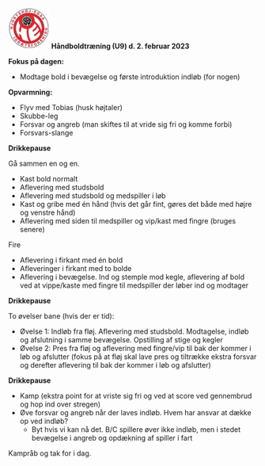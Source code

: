 ﻿![Billedresultat for hei hÃ¥ndbold logo](../Billeder//HEILOGO.jpeg)
**Håndboldtræning (U9) d. 2. februar 2023**

**Fokus på dagen:** 

- Modtage bold i bevægelse og første introduktion indløb (for nogen) 

**Opvarmning:**

- Flyv med Tobias (husk højtaler)
- Skubbe-leg 
- Forsvar og angreb (man skiftes til at vride sig fri og komme forbi)
- Forsvars-slange

**Drikkepause**


Gå sammen en og en. 

- Kast bold normalt 
- Aflevering med studsbold
- Aflevering med studsbold og medspiller i løb
- Kast og gribe med én hånd (hvis det går fint, gøres det både med højre og venstre hånd)
- Aflevering med siden til medspiller og vip/kast med fingre (bruges senere)

Fire 

- Aflevering i firkant med én bold
- Afleveringer i firkant med to bolde
- Aflevering i bevægelse. Ind og stemple mod kegle, aflevering af bold ved at vippe/kaste med fingre til medspiller der løber ind og modtager

**Drikkepause**

To øvelser bane (hvis der er tid):

- Øvelse 1: Indløb fra fløj. Aflevering med studsbold. Modtagelse, indløb og afslutning i samme bevægelse. Opstilling af stige og kegler
- Øvelse 2: Pres fra fløj og aflevering med fingre/vip til bak der kommer i løb og afslutter (fokus på at fløj skal lave pres og tiltrække ekstra forsvar og derefter aflevering til bak der kommer i løb og afslutter)

**Drikkepause**

- Kamp (ekstra point for at vriste sig fri og ved at score ved gennembrud og hop ind over stregen)
- Øve forsvar og angreb når der laves indløb. Hvem har ansvar at dække op ved indløb?
  - Byt hvis vi kan nå det. B/C spillere øver ikke indløb, men i stedet bevægelse i angreb og opdækning af spiller i fart

Kampråb og tak for i dag.  
